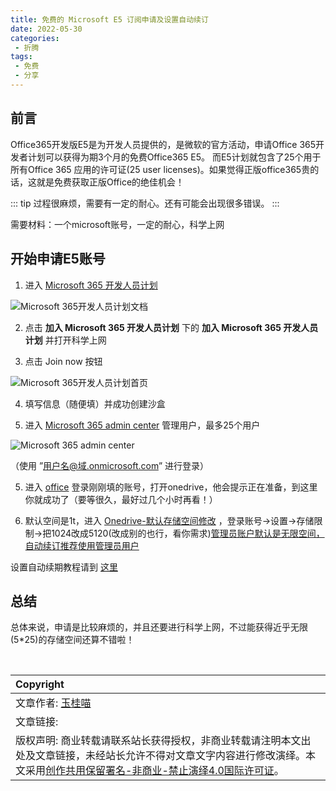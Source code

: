 ```yaml
---
title: 免费的 Microsoft E5 订阅申请及设置自动续订
date: 2022-05-30
categories:
 - 折腾
tags:
 - 免费
 - 分享
---
```


## 前言

Office365开发版E5是为开发人员提供的，是微软的官方活动，申请Office 365开发者计划可以获得为期3个月的免费Office365 E5。 而E5计划就包含了25个用于所有Office 365 应用的许可证(25 user licenses)。如果觉得正版office365贵的话，这就是免费获取正版Office的绝佳机会！

::: tip
过程很麻烦，需要有一定的耐心。还有可能会出现很多错误。
:::

需要材料：一个microsoft账号，一定的耐心，科学上网

## 开始申请E5账号

1. 进入 [Microsoft 365 开发人员计划](https://docs.microsoft.com/zh-cn/office/developer-program/microsoft-365-developer-program) <br>
<img src='https://s1.ax1x.com/2022/05/30/X1wDIK.jpg' alt='Microsoft 365开发人员计划文档'/>

2. 点击 <strong>加入 Microsoft 365 开发人员计划</strong> 下的 <strong>加入 Microsoft 365 开发人员计划</strong> 并打开科学上网<br>

3. 点击 Join now 按钮<br>
<img src='https://s1.ax1x.com/2022/05/30/X1w2Md.jpg' alt='Microsoft 365开发人员计划首页'/>

4. 填写信息（随便填）并成功创建沙盒

5. 进入 [Microsoft 365 admin center](https://admin.microsoft.com/) 管理用户，最多25个用户<br>
<img src='https://s1.ax1x.com/2022/05/30/X1BIgg.jpg' alt='Microsoft 365 admin center'/>

（使用 ”用户名@域.onmicrosoft.com” 进行登录）

5. 进入 [office](https://www.office.com/) 登录刚刚填的账号，打开onedrive，他会提示正在准备，到这里你就成功了（要等很久，最好过几个小时再看！）

6. 默认空间是1t，进入 [Onedrive-默认存储空间修改](https://admin.onedrive.com/#v=StorageSettings) ，登录账号->设置->存储限制->把1024改成5120(改成别的也行，看你需求)<ins>管理员账户默认是无限空间，自动续订推荐使用管理员用户</ins>

设置自动续期教程请到 [这里](https://blog.mojy.xyz/archives/2022/free-onedrive-e5-auto.html)

## 总结

总体来说，申请是比较麻烦的，并且还要进行科学上网，不过能获得近乎无限(5*25)的存储空间还算不错啦！

<br>

| Copyright |
| :-----|
| 文章作者: <a href="mailto:abcd2890000456@126.com">玉桂喵</a> |
| 文章链接: []() |
| 版权声明: 商业转载请联系站长获得授权，非商业转载请注明本文出处及文章链接，未经站长允许不得对文章文字内容进行修改演绎。本文采用[创作共用保留署名-非商业-禁止演绎4.0国际许可证](https://creativecommons.org/licenses/by-nc-nd/4.0/)。 |
